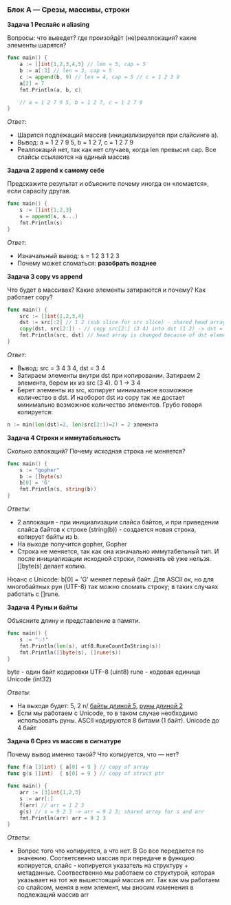 ### Блок A — Срезы, массивы, строки

**Задача 1 Реслайс и aliasing**

Вопросы: что выведет? где произойдёт (не)реаллокация? какие элементы шарятся?

```go
func main() {
    a := []int{1,2,3,4,5} // len = 5, cap = 5
    b := a[:3] // len = 3, cap = 5
    c := append(b, 9) // len = 4, cap = 5 // c = 1 2 3 9
    a[2] = 7 
    fmt.Println(a, b, c)

    // a = 1 2 7 9 5, b = 1 2 7, c = 1 2 7 9
}
```
_Ответ_:
- Шарится подлежащий массив (инициализируется при слайсинге а).
- Вывод: a = 1 2 7 9 5, b = 1 2 7, c = 1 2 7 9
- Реаллокаций нет, так как нет случаев, когда len превысил cap. Все слайсы ссылаются на единый массив

**Задача 2 append к самому себе**

Предскажите результат и объясните почему иногда он «ломается», если capacity другая.

```go
func main() {
    s := []int{1,2,3}
    s = append(s, s...)
    fmt.Println(s)
}
```

_Ответ_:
- Изначальный вывод: s = 1 2 3 1 2 3
- Почему может сломаться: **разобрать позднее**

**Задача 3 copy vs append**

Что будет в массивах? Какие элементы затираются и почему? Как работает copy?

```go
func main() {
    src := []int{1,2,3,4} 
    dst := src[:2] // 1 2 (sub slice for src slice) - shared head array
    copy(dst, src[2:]) - // copy src[2:] (3 4) into dst (1 2) -> dst = 3 4
    fmt.Println(src, dst) // head array is changed because of dst elements changes(indexes 0 1) -> src = 3 4 3 4
}
```
_Ответ_:
- Вывод: src = 3 4 3 4, dst = 3 4
- Затираем элементы внутри dst при копировании. Затираем 2 элемента, берем их из src (3 4). 0 1 -> 3 4
- Берет элементы из src, копирует минимальное возможное количество в dst. И наоборот dst из copy так же достает минимально возможное количество элементов. Грубо говоря копируется:
```go
n := min(len(dst)=2, len(src[2:])=2) = 2 элемента
```

**Задача 4 Строки и иммутабельность**

Сколько аллокаций? Почему исходная строка не меняется?

```go
func main() {
    s := "gopher"
    b := []byte(s)
    b[0] = 'G'
    fmt.Println(s, string(b))
}
```

_Ответы_:
- 2 аллокация - при инициализации слайса байтов, и при приведении слайса байтов к строке (string(b)) - создается новая строка, копирует байты из b.
- На выходе получится gopher, Gopher
- Строка не меняется, так как она изначально иммутабельный тип. И после инициализации исходной строки, поменять её уже нельзя. []byte(s) делает копию.

Нюанс с Unicode: b[0] = 'G' меняет первый байт. Для ASCII ок, но для многобайтных рун (UTF-8) так можно сломать строку; в таких случаях работать с []rune.

**Задача 4 Руны и байты**

Объясните длину и представление в памяти.

```go
func main() {
    s := "💥!"
    fmt.Println(len(s), utf8.RuneCountInString(s))
    fmt.Println([]byte(s), []rune(s))
}
```
byte - один байт кодировки UTF-8 (uint8)
rune - кодовая единица Unicode (int32)

_Ответы_:
- На выходе будет: 5, 2 n/ [байты длиной 5](uint8), [руны длиной 2](int32)
- Если мы работаем с Unicode, то в таком случае необходимо использовать руны. ASCII кодируются 8 битами (1 байт). Unicode до 4 байт


**Задача 6 Срез vs массив в сигнатуре**


Почему вывод именно такой? Что копируется, что — нет?

```go
func f(a [3]int) { a[0] = 9 } // copy of array
func g(s []int)  { s[0] = 9 } // copy of struct ptr

func main() {
    arr := [3]int{1,2,3} 
    s := arr[:]
    f(arr) // arr = 1 2 3
    g(s) // s = 9 2 3 -> arr = 9 2 3; shared array for s and arr
    fmt.Println(arr) arr = 9 2 3
}
```

_Ответы_:
- Вопрос того что копируется, а что нет. В Go все передается по значению. Соответсвенно массив при передаче в функцию копируется, слайс - копируется указатель на структуру + метаданные. Соотвественно мы работаем со структурой, которая указывает на тот же вышестоящий массив arr. Так как мы работаем со слайсом, меняя в нем элемент, мы вносим изменения в подлежащий массив arr




